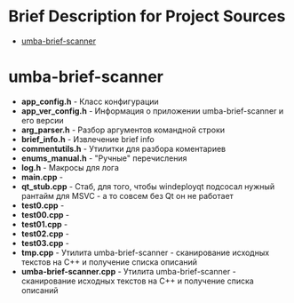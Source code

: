 # Brief Description for Project Sources

  - [umba-brief-scanner](#user-content-umba-brief-scanner)



# umba-brief-scanner

 - **app_config.h** - Класс конфигурации
 - **app_ver_config.h** - Информация о приложении umba-brief-scanner и его версии
 - **arg_parser.h** - Разбор аргументов командной строки
 - **brief_info.h** - Извлечение brief info
 - **commentutils.h** - Утилитки для разбора коментариев
 - **enums_manual.h** - "Ручные" перечисления
 - **log.h** - Макросы для лога
 - **main.cpp** - 
 - **qt_stub.cpp** - Стаб, для того, чтобы windeployqt подсосал нужный рантайм для MSVC - а то совсем без Qt он не работает
 - **test0.cpp** - 
 - **test00.cpp** - 
 - **test01.cpp** - 
 - **test02.cpp** - 
 - **test03.cpp** - 
 - **tmp.cpp** - Утилита umba-brief-scanner - сканирование исходных текстов на C++ и получение списка описаний
 - **umba-brief-scanner.cpp** - Утилита umba-brief-scanner - сканирование исходных текстов на C++ и получение списка описаний

